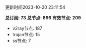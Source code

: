 更新时间2023-10-20 23:11:54

**总订阅: 73**
**总节点: 896**
**有效节点: 209**
- v2ray节点: 187
- trojan节点: 15
- ss节点: 7
